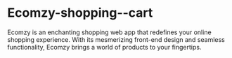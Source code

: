 # Ecomzy-shopping--cart
Ecomzy is an enchanting shopping web app that redefines your online shopping experience. With its mesmerizing front-end design and seamless functionality, Ecomzy brings a world of products to your fingertips.
